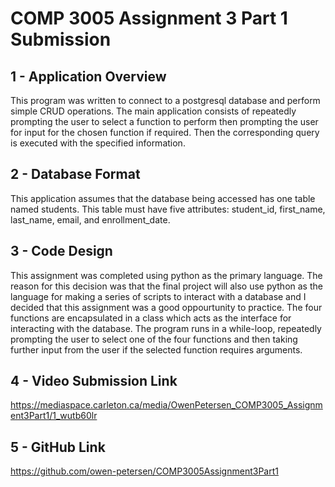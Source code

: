 # COMP 3005 Assignment 3 Part 1 Submission
## 1 - Application Overview
This program was written to connect to a postgresql database and perform simple CRUD operations. The main application
consists of repeatedly prompting the user to select a function to perform then prompting the user for input for the
chosen function if required. Then the corresponding query is executed with the specified information.
## 2 - Database Format
This application assumes that the database being accessed has one table named students. This table must have five
attributes: student_id, first_name, last_name, email, and enrollment_date.
## 3 - Code Design
This assignment was completed using python as the primary language. The reason for this decision was that the final 
project will also use python as the language for making a series of scripts to interact with a database and I decided 
that this assignment was a good oppourtunity to practice. The four functions are encapsulated in a class which acts as
the interface for interacting with the database. The program runs in a while-loop, repeatedly prompting the user to
select one of the four functions and then taking further input from the user if the selected function requires arguments.
## 4 - Video Submission Link
https://mediaspace.carleton.ca/media/OwenPetersen_COMP3005_Assignment3Part1/1_wutb60lr
## 5 - GitHub Link
https://github.com/owen-petersen/COMP3005Assignment3Part1